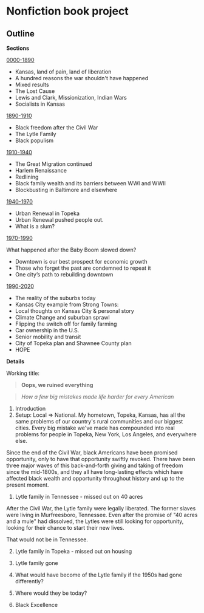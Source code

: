# Nonfiction book project

## Outline


**Sections**

[0000-1890](0000-1890.md) 

* Kansas, land of pain, land of liberation
* A hundred reasons the war shouldn't have happened
* Mixed results
* The Lost Cause
* Lewis and Clark, Missionization, Indian Wars
* Socialists in Kansas

[1890-1910](1890-1910.md)

* Black freedom after the Civil War
* The Lytle Family
* Black populism


[1910-1940](1910-1940.md) 

* The Great Migration continued
* Harlem Renaissance
* Redlining
* Black family wealth and its barriers between WWI and WWII
* Blockbusting in Baltimore and elsewhere


[1940-1970](1940-1970.md) 

* Urban Renewal in Topeka
* Urban Renewal pushed people out.
* What is a slum?

[1970-1990](1970-1990.md) 

What happened after the Baby Boom slowed down?
* Downtown is our best prospect for economic growth
* Those who forget the past are condemned to repeat it
* One city’s path to rebuilding downtown

[1990-2020](1990-2020.md) 

* The reality of the suburbs today
* Kansas City example from Strong Towns:
* Local thoughts on Kansas City & personal story
* Climate Change and suburban sprawl
* Flipping the switch off for family farming
* Car ownership in the U.S.
* Senior mobility and transit
* City of Topeka plan and Shawnee County plan
* HOPE





**Details**





Working title: 

> **Oops, we ruined everything**

> *How a few big mistakes made life harder for every American*

1. Introduction
1. Setup: Local => National. My hometown, Topeka, Kansas, has all the same problems of our country's rural communities and our biggest cities. Every big mistake we've made has compounded into real problems for people in Topeka, New York, Los Angeles, and everywhere else. 






Since the end of the Civil War, black Americans have been promised opportunity, only to have that opportunity swiftly revoked. There have been three major waves of this back-and-forth giving and taking of freedom since the mid-1800s, and they all have long-lasting effects which have affected black wealth and opportunity throughout history and up to the present moment. 



1. Lytle family in Tennessee - missed out on 40 acres

After the Civil War, the Lytle family were legally liberated. The former slaves were living in Murfreesboro, Tennessee. Even after the promise of "40 acres and a mule" had dissolved, the Lytles were still looking for opportunity, looking for their chance to start their new lives. 

That would not be in Tennessee. 


2. Lytle family in Topeka - missed out on housing 


3. Lytle family gone


4. What would have become of the Lytle family if the 1950s had gone differently?
5. Where would they be today?
6. Black Excellence 










